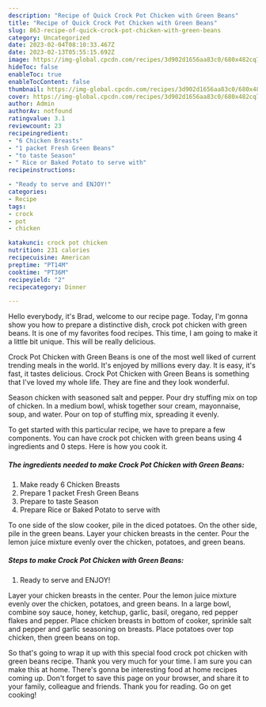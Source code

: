 ```yaml
---
description: "Recipe of Quick Crock Pot Chicken with Green Beans"
title: "Recipe of Quick Crock Pot Chicken with Green Beans"
slug: 863-recipe-of-quick-crock-pot-chicken-with-green-beans
category: Uncategorized
date: 2023-02-04T08:10:33.467Z
date: 2023-02-13T05:55:15.692Z
image: https://img-global.cpcdn.com/recipes/3d902d1656aa83c0/680x482cq70/crock-pot-chicken-with-green-beans-recipe-main-photo.jpg
hideToc: false
enableToc: true
enableTocContent: false
thumbnail: https://img-global.cpcdn.com/recipes/3d902d1656aa83c0/680x482cq70/crock-pot-chicken-with-green-beans-recipe-main-photo.jpg
cover: https://img-global.cpcdn.com/recipes/3d902d1656aa83c0/680x482cq70/crock-pot-chicken-with-green-beans-recipe-main-photo.jpg
author: Admin
authorAv: notfound
ratingvalue: 3.1
reviewcount: 23
recipeingredient:
- "6 Chicken Breasts"
- "1 packet Fresh Green Beans"
- "to taste Season"
- " Rice or Baked Potato to serve with"
recipeinstructions:

- "Ready to serve and ENJOY!"
categories:
- Recipe
tags:
- crock
- pot
- chicken

katakunci: crock pot chicken 
nutrition: 231 calories
recipecuisine: American
preptime: "PT14M"
cooktime: "PT36M"
recipeyield: "2"
recipecategory: Dinner

---
```



Hello everybody, it's Brad, welcome to our recipe page. Today, I'm gonna show you how to prepare a distinctive dish, crock pot chicken with green beans. It is one of my favorites food recipes. This time, I am going to make it a little bit unique. This will be really delicious.

Crock Pot Chicken with Green Beans is one of the most well liked of current trending meals in the world. It's enjoyed by millions every day. It is easy, it's fast, it tastes delicious. Crock Pot Chicken with Green Beans is something that I've loved my whole life. They are fine and they look wonderful.

Season chicken with seasoned salt and pepper. Pour dry stuffing mix on top of chicken. In a medium bowl, whisk together sour cream, mayonnaise, soup, and water. Pour on top of stuffing mix, spreading it evenly.


To get started with this particular recipe, we have to prepare a few components. You can have crock pot chicken with green beans using 4 ingredients and 0 steps. Here is how you cook it.

<!--inarticleads1-->

##### The ingredients needed to make Crock Pot Chicken with Green Beans:

1. Make ready 6 Chicken Breasts
1. Prepare 1 packet Fresh Green Beans
1. Prepare to taste Season
1. Prepare  Rice or Baked Potato to serve with


To one side of the slow cooker, pile in the diced potatoes. On the other side, pile in the green beans. Layer your chicken breasts in the center. Pour the lemon juice mixture evenly over the chicken, potatoes, and green beans. 

<!--inarticleads2-->

##### Steps to make Crock Pot Chicken with Green Beans:


1. Ready to serve and ENJOY!

Layer your chicken breasts in the center. Pour the lemon juice mixture evenly over the chicken, potatoes, and green beans. In a large bowl, combine soy sauce, honey, ketchup, garlic, basil, oregano, red pepper flakes and pepper. Place chicken breasts in bottom of cooker, sprinkle salt and pepper and garlic seasoning on breasts. Place potatoes over top chicken, then green beans on top. 

So that's going to wrap it up with this special food crock pot chicken with green beans recipe. Thank you very much for your time. I am sure you can make this at home. There's gonna be interesting food at home recipes coming up. Don't forget to save this page on your browser, and share it to your family, colleague and friends. Thank you for reading. Go on get cooking!
